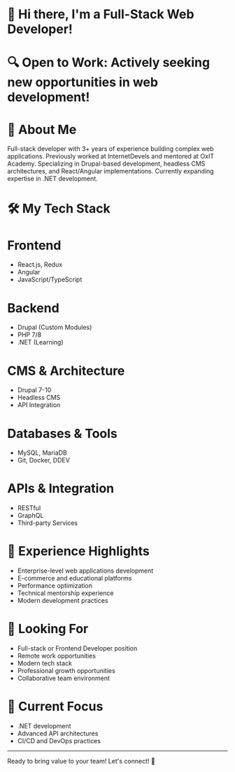 # 👋 Hi there, I'm a Full-Stack Web Developer!

# 🔍 Open to Work: Actively seeking new opportunities in web development!

# 🚀 About Me
Full-stack developer with 3+ years of experience building complex web applications. Previously worked at InternetDevels and mentored at OxIT Academy. Specializing in Drupal-based development, headless CMS architectures, and React/Angular implementations. Currently expanding expertise in .NET development.

# 🛠️ My Tech Stack
# Frontend
- React.js, Redux 
- Angular
- JavaScript/TypeScript

# Backend
- Drupal (Custom Modules)
- PHP 7/8
- .NET (Learning)

# CMS & Architecture
- Drupal 7-10
- Headless CMS
- API Integration

# Databases & Tools
- MySQL, MariaDB
- Git, Docker, DDEV

# APIs & Integration
- RESTful
- GraphQL
- Third-party Services

# 💼 Experience Highlights
- Enterprise-level web applications development
- E-commerce and educational platforms
- Performance optimization
- Technical mentorship experience
- Modern development practices

# 🎯 Looking For
- Full-stack or Frontend Developer position
- Remote work opportunities
- Modern tech stack
- Professional growth opportunities
- Collaborative team environment

# 🌱 Current Focus
- .NET development
- Advanced API architectures
- CI/CD and DevOps practices

---
Ready to bring value to your team! Let's connect! 🌟
